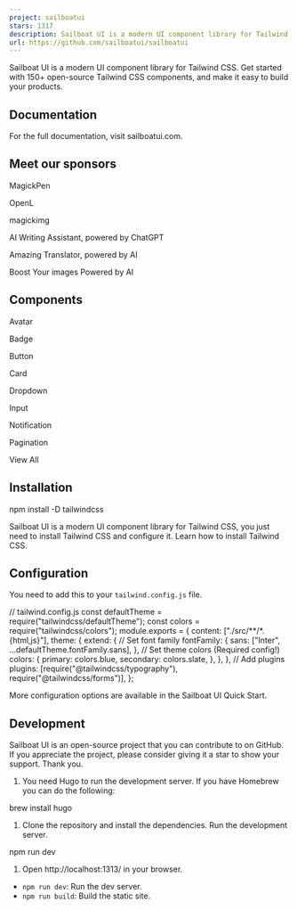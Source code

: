 ```yaml
---
project: sailboatui
stars: 1317
description: Sailboat UI is a modern UI component library for Tailwind CSS 
url: https://github.com/sailboatui/sailboatui
---
```


Sailboat UI is a modern UI component library for Tailwind CSS. Get started with 150+ open-source Tailwind CSS components, and make it easy to build your products.

Documentation
-------------

For the full documentation, visit sailboatui.com.

Meet our sponsors
-----------------

MagickPen

OpenL

magickimg

AI Writing Assistant, powered by ChatGPT

Amazing Translator, powered by AI

Boost Your images Powered by AI

Components
----------

Avatar

Badge

Button

Card

Dropdown

Input

Notification

Pagination

View All

Installation
------------

npm install -D tailwindcss

Sailboat UI is a modern UI component library for Tailwind CSS, you just need to install Tailwind CSS and configure it. Learn how to install Tailwind CSS.

Configuration
-------------

You need to add this to your `tailwind.config.js` file.

// tailwind.config.js
const defaultTheme \= require("tailwindcss/defaultTheme");
const colors \= require("tailwindcss/colors");
module.exports \= {
  content: \["./src/\*\*/\*.{html,js}"\],
  theme: {
    extend: {
      // Set font family
      fontFamily: {
        sans: \["Inter", ...defaultTheme.fontFamily.sans\],
      },
      // Set theme colors (Required config!)
      colors: {
        primary: colors.blue,
        secondary: colors.slate,
      },
    },
  },
  // Add plugins
  plugins: \[require("@tailwindcss/typography"), require("@tailwindcss/forms")\],
};

More configuration options are available in the Sailboat UI Quick Start.

Development
-----------

Sailboat UI is an open-source project that you can contribute to on GitHub. If you appreciate the project, please consider giving it a star to show your support. Thank you.

1.  You need Hugo to run the development server. If you have Homebrew you can do the following:

brew install hugo

1.  Clone the repository and install the dependencies. Run the development server.

npm run dev

1.  Open http://localhost:1313/ in your browser.

-   `npm run dev`: Run the dev server.
-   `npm run build`: Build the static site.
